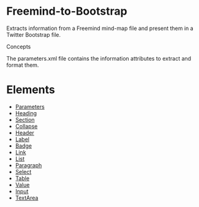 Freemind-to-Bootstrap
================
Extracts information from a Freemind mind-map file and present them in a Twitter Bootstrap file.

Concepts

The parameters.xml file contains the information attributes to extract and format them.

Elements
===

* [Parameters](doc/Parameters.md)
* [Heading](doc/Heading.md)
* [Section](doc/Section.md)
* [Collapse](doc/Collapse.md)
* [Header](doc/Header.md)
* [Label](doc/Label.md)
* [Badge](doc/Badge.md)
* [Link](doc/Link.md)
* [List](doc/List.md)
* [Paragraph](doc/Paragraph.md)
* [Select](doc/Select.md)
* [Table](doc/Table.md)
* [Value](doc/Value.md)
* [Input](doc/Input.md)
* [TextArea](doc/TextArea.md)

